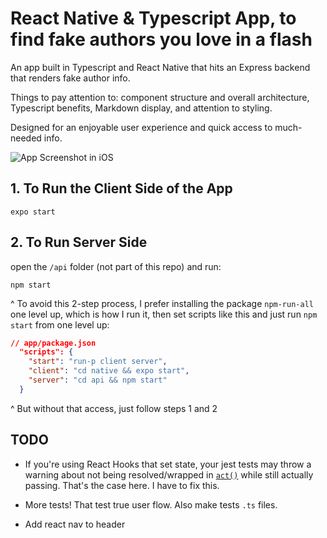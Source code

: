 # React Native & Typescript App, to find fake authors you love in a flash

An app built in Typescript and React Native that hits an Express backend that renders fake author info.

Things to pay attention to: component structure and overall architecture, Typescript benefits, Markdown display, and attention to styling.

Designed for an enjoyable user experience and quick access to much-needed info.

![App Screenshot in iOS](https://repository-images.githubusercontent.com/274006878/5a783580-b8aa-11ea-852e-950c89bce9d7)

## 1. To Run the Client Side of the App

`expo start`

## 2. To Run Server Side

open the `/api` folder (not part of this repo) and run:

`npm start`

^ To avoid this 2-step process, I prefer installing the package `npm-run-all` one level up, which is how I run it, then set scripts like this and just run `npm start` from one level up:

```json
// app/package.json
  "scripts": {
    "start": "run-p client server",
    "client": "cd native && expo start",
    "server": "cd api && npm start"
  }
```

^ But without that access, just follow steps 1 and 2

## TODO

- If you're using React Hooks that set state, your jest tests may throw a warning about not being resolved/wrapped in [`act()`](https://reactjs.org/docs/test-utils.html) while still actually passing. That's the case here. I have to fix this.

- More tests! That test true user flow. Also make tests `.ts` files.

- Add react nav to header
